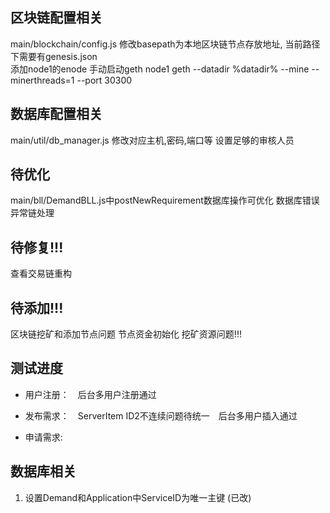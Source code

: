 ## 区块链配置相关
main/blockchain/config.js 修改basepath为本地区块链节点存放地址, 当前路径下需要有genesis.json  
添加node1的enode
手动启动geth node1 
geth --datadir %datadir% --mine --minerthreads=1 --port 30300

## 数据库配置相关
main/util/db_manager.js 修改对应主机,密码,端口等
设置足够的审核人员


## 待优化
main/bll/DemandBLL.js中postNewRequirement数据库操作可优化
数据库错误异常链处理


## 待修复!!!
查看交易链重构


## 待添加!!!
区块链挖矿和添加节点问题
节点资金初始化
挖矿资源问题!!!


## 测试进度
- 用户注册：　后台多用户注册通过

- 发布需求：　ServerItem ID2不连续问题待统一　后台多用户插入通过

- 申请需求: 



## 数据库相关
1. 设置Demand和Application中ServiceID为唯一主键   (已改)
